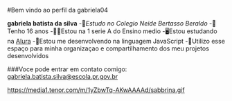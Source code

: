 #Bem vindo ao perfil da gabriela04


**gabriela batista da silva**
-📖_Estudo no Colegio Neide Bertasso Beraldo_
-🦋Tenho 16 anos
-👨‍🏫Estou na 1 serie A do Ensino medio
-🖥️Estou estudando na [Alura](https://www.alura.com.br)
-📱Estou me desenvolvendo na linguagem JavaScript
-🐡Utilizo esse espaço para minha organizaçao e compartilhamento dos meu projetos desenvolvidos

###Voce pode entrar em contato comigo:
gabriela.batista.silva@escola.pr.gov.br

https://media1.tenor.com/m/1yZbwTq-AKwAAAAd/sabbrina.gif

<!---
gabriela-silva04/gabriela-silva04 is a ✨ special ✨ repository because its `README.md` (this file) appears on your GitHub profile.
You can click the Preview link to take a look at your changes.
--->
